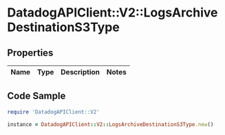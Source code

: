 # DatadogAPIClient::V2::LogsArchiveDestinationS3Type

## Properties

Name | Type | Description | Notes
------------ | ------------- | ------------- | -------------

## Code Sample

```ruby
require 'DatadogAPIClient::V2'

instance = DatadogAPIClient::V2::LogsArchiveDestinationS3Type.new()
```



